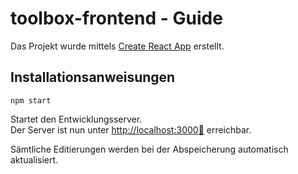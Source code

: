 # toolbox-frontend  -  Guide

Das Projekt wurde mittels [Create React App](https://github.com/facebook/create-react-app) erstellt.

## Installationsanweisungen

```console
npm start
```

Startet den Entwicklungsserver.  
Der Server ist nun unter [http://localhost:3000:link:](http://localhost:3000) erreichbar.

Sämtliche Editierungen werden bei der Abspeicherung automatisch aktualisiert.
